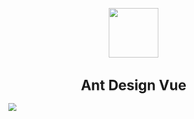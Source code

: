 <p align="center">
  <a href="https://ant.design">
    <img width="100" src="https://avatars.githubusercontent.com/u/32120805">
  </a>
</p>

<h1 align="center">Ant Design Vue</h1>

![](https://gw.alipayobjects.com/mdn/rms_08e378/afts/img/A*zx7LTI_ECSAAAAAAAAAAAABkARQnAQ)
